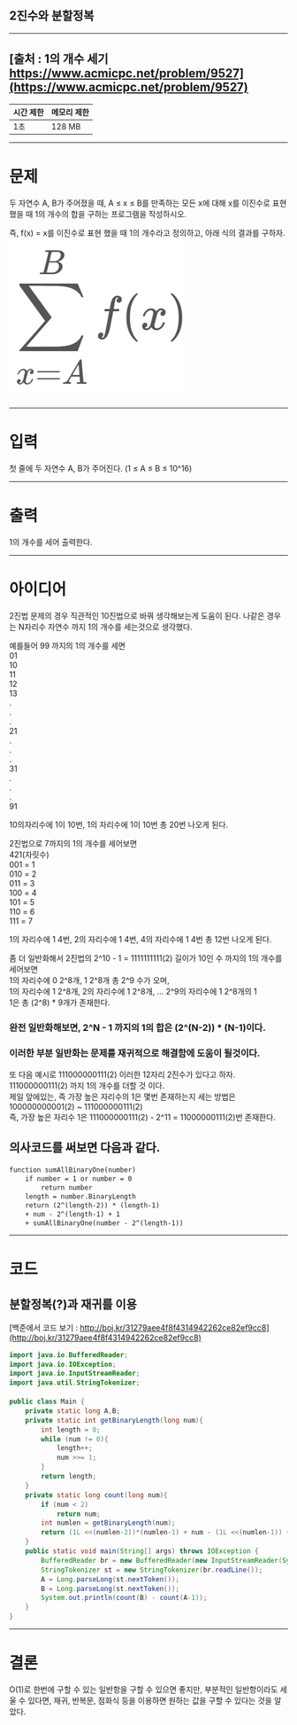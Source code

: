 ## 2진수와 분할정복

---

 [출처 : 1의 개수 세기  https://www.acmicpc.net/problem/9527](https://www.acmicpc.net/problem/9527)
---
<table>
<thead>
  <tr>
    <th>시간 제한</th>
    <th>메모리 제한</th>
  </tr>
</thead>
<tbody>
  <tr>
    <td>1초</td>
    <td>128 MB</td>
  </tr>
</tbody>
</table>

---

# 문제
두 자연수 A, B가 주어졌을 때, A ≤ x ≤ B를 만족하는 모든 x에 대해 x를 이진수로 표현했을 때 1의 개수의 합을 구하는 프로그램을 작성하시오.

즉, f(x) = x를 이진수로 표현 했을 때 1의 개수라고 정의하고, 아래 식의 결과를 구하자.<br>
![img.png](img.png)

---

# 입력

첫 줄에 두 자연수 A, B가 주어진다. (1 ≤ A ≤ B ≤ 10^16)

---

# 출력

1의 개수를 세어 출력한다.

---

# 아이디어

2진법 문제의 경우 직관적인 10진법으로 바꿔 생각해보는게 도움이 된다. 나같은 경우는 N자리수 자연수 까지 1의 개수를 세는것으로 생각했다.<br>

예를들어 99 까지의 1의 개수를 세면<br>
01<br>
10<br>
11<br>
12<br>
13<br>
.<br>
.<br>
.<br>
21<br>
.<br>
.<br>
.<br>
31<br>
.<br>
.<br>
.<br>
91<br>

10의자리수에 1이 10번, 1의 자리수에 1이 10번 총 20번 나오게 된다.

2진법으로 7까지의 1의 개수를 세어보면<br>
421(자릿수)<br>
001 = 1<br>
010 = 2<br>
011 = 3<br>
100 = 4<br>
101 = 5<br>
110 = 6<br>
111 = 7

1의 자리수에 1 4번, 2의 자리수에 1 4번, 4의 자리수에 1 4번 총 12번 나오게 된다.

좀 더 일반화해서 2진법의 2^10 - 1 = 1111111111(2) 길이가 10인 수 까지의 1의 개수를 세어보면<br>
1의 자리수에 0 2^8개, 1 2^8개 총 2^9 수가 오며,<br>
1의 자리수에 1 2^8개, 2의 자리수에 1 2^8개, ... 2^9의 자리수에 1 2^8개의 1<br>
1은 총 (2^8) * 9개가 존재한다.<br>

### 완전 일반화해보면, 2^N - 1 까지의 1의 합은 (2^(N-2)) * (N-1)이다.

### 이러한 부분 일반화는 문제를 재귀적으로 해결함에 도움이 될것이다.

또 다음 예시로
111000000111(2) 이러한 12자리 2진수가 있다고 하자.<br>
111000000111(2) 까지 1의 개수를 더할 것 이다.<br>
제일 앞에있는, 즉 가장 높은 자리수의 1은 몇번 존재하는지 세는 방법은<br>
100000000001(2) ~ 111000000111(2)<br>
즉, 가장 높은 자리수 1은 111000000111(2) - 2^11 = 11000000111(2)번 존재한다.<br>

## 의사코드를 써보면 다음과 같다.
```agsl
function sumAllBinaryOne(number)
    if number = 1 or number = 0
        return number
    length = number.BinaryLength
    return (2^(length-2)) * (length-1)
    + num - 2^(length-1) + 1
    + sumAllBinaryOne(number - 2^(length-1))
```


---

# 코드
## 분할정복(?)과 재귀를 이용
[백준에서 코드 보기 : http://boj.kr/31279aee4f8f4314942262ce82ef9cc8](http://boj.kr/31279aee4f8f4314942262ce82ef9cc8)
```java
import java.io.BufferedReader;
import java.io.IOException;
import java.io.InputStreamReader;
import java.util.StringTokenizer;

public class Main {
    private static long A,B;
    private static int getBinaryLength(long num){
        int length = 0;
        while (num != 0){
            length++;
            num >>= 1;
        }
        return length;
    }
    private static long count(long num){
        if (num < 2)
            return num;
        int numlen = getBinaryLength(num);
        return (1L <<(numlen-2))*(numlen-1) + num - (1L <<(numlen-1)) + 1 + count(num - (1L <<(numlen-1)));
    }
    public static void main(String[] args) throws IOException {
        BufferedReader br = new BufferedReader(new InputStreamReader(System.in));
        StringTokenizer st = new StringTokenizer(br.readLine());
        A = Long.parseLong(st.nextToken());
        B = Long.parseLong(st.nextToken());
        System.out.println(count(B) - count(A-1));
    }
}
```


---
# 결론

O(1)로 한번에 구할 수 있는 일반항을 구할 수 있으면 좋지만, 부분적인 일반항이라도 세울 수 있다면, 재귀, 반복문, 점화식 등을 이용하면 원하는 값을 구할 수 있다는 것을 알았다.